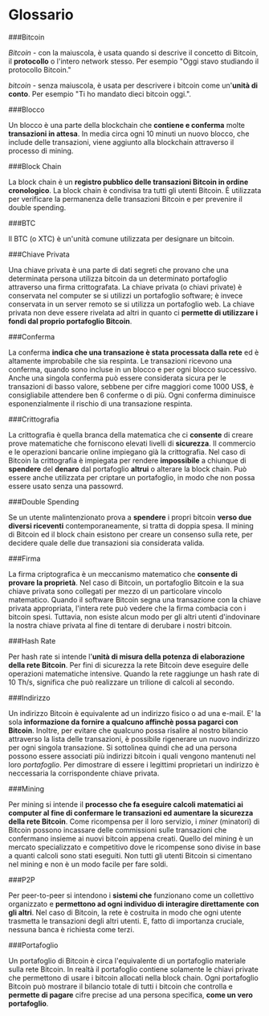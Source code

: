 # Glossario

###Bitcoin

_Bitcoin_ - con la maiuscola, è usata quando si descrive il concetto di Bitcoin, il __protocollo__ o l'intero network stesso. Per esempio "Oggi stavo studiando il protocollo Bitcoin."

_bitcoin_ - senza maiuscola, è usata per descrivere i bitcoin come un'__unità di conto__. Per esempio "Ti ho mandato dieci bitcoin oggi.".

###Blocco

Un blocco è una parte della blockchain che __contiene e conferma__ molte __transazioni in attesa__. In media circa ogni 10 minuti un nuovo blocco, che include delle transazioni, viene aggiunto alla blockchain attraverso il processo di mining.

###Block Chain

La block chain è un __registro pubblico delle transazioni Bitcoin in ordine cronologico__. La block chain è condivisa tra tutti gli utenti Bitcoin. È utilizzata per verificare la permanenza delle transazioni Bitcoin e per prevenire il double spending.

###BTC

Il BTC (o XTC) è un'unità comune utilizzata per designare un bitcoin.

###Chiave Privata

Una chiave privata è una parte di dati segreti che provano che una determinata persona utilizza bitcoin da un determinato portafoglio attraverso una firma crittografata. La chiave privata (o chiavi private) è conservata nel computer se si utilizzi un portafoglio software; è invece conservata in un server remoto se si utilizza un portafoglio web. La chiave privata non deve essere rivelata ad altri in quanto ci __permette di utilizzare i fondi dal proprio portafoglio Bitcoin__.

###Conferma

La conferma __indica che una transazione è stata processata dalla rete__ ed è altamente improbabile che sia respinta. Le transazioni ricevono una conferma, quando sono incluse in un blocco e per ogni blocco successivo. Anche una singola conferma può essere considerata sicura per le transazioni di basso valore, sebbene per cifre maggiori come 1000 US$, è consigliabile attendere ben 6 conferme o di più. Ogni conferma diminuisce esponenzialmente il rischio di una transazione respinta.

###Crittografia

La crittografia è quella branca della matematica che ci __consente__ di creare prove matematiche che forniscono elevati livelli di __sicurezza__. Il commercio e le operazioni bancarie online impiegano già la crittografia. Nel caso di Bitcoin la crittografia è impiegata per rendere __impossibile__ a chiunque di __spendere__ del __denaro__ dal portafoglio __altrui__ o alterare la block chain. Può essere anche utilizzata per criptare un portafoglio, in modo che non possa essere usato senza una passowrd.

###Double Spending

Se un utente malintenzionato prova a __spendere__ i propri bitcoin __verso due diversi riceventi__ contemporaneamente, si tratta di doppia spesa. Il mining di Bitcoin ed il block chain esistono per creare un consenso sulla rete, per decidere quale delle due transazioni sia considerata valida.

###Firma

La firma criptografica è un meccanismo matematico che __consente di provare la proprietà__. Nel caso di Bitcoin, un portafoglio Bitcoin e la sua chiave privata sono collegati per mezzo di un particolare vincolo matematico. Quando il software Bitcoin segna una transazione con la chiave privata appropriata, l'intera rete può vedere che la firma combacia con i bitcoin spesi. Tuttavia, non esiste alcun modo per gli altri utenti d'indovinare la nostra chiave privata al fine di tentare di derubare i nostri bitcoin.

###Hash Rate

Per hash rate si intende l'__unità di misura della potenza di elaborazione della rete Bitcoin__. Per fini di sicurezza la rete Bitcoin deve eseguire delle operazioni matematiche intensive. Quando la rete raggiunge un hash rate di 10 Th/s, significa che può realizzare un trilione di calcoli al secondo.

###Indirizzo

Un indirizzo Bitcoin è equivalente ad un indirizzo fisico o ad una e-mail. E' la sola __informazione da fornire a qualcuno affinchè possa pagarci con Bitcoin__.    Inoltre, per evitare che qualcuno possa risalire al nostro bilancio attraverso la lista delle transazioni, è possibile rigenerare un nuovo indirizzo per ogni singola transazione.
Si sottolinea quindi che ad una persona possono essere associati più indirizzi bitcoin i quali vengono mantenuti nel loro _portafoglio_. Per dimostrare di essere i legittimi proprietari un  indirizzo è neccessaria la corrispondente chiave privata.

###Mining

Per mining si intende il __processo che fa eseguire calcoli matematici ai computer al fine di confermare le transazioni ed aumentare la sicurezza della rete Bitcoin__. Come ricompensa per il loro servizio, i _miner_ (minatori) di Bitcoin possono incassare delle commissioni sulle transazioni che confermano insieme ai nuovi bitcoin appena creati. Quello del mining è un mercato specializzato e competitivo dove le ricompense sono divise in base a quanti calcoli sono stati eseguiti. Non tutti gli utenti Bitcoin si cimentano nel mining e non è un modo facile per fare soldi.

###P2P

Per peer-to-peer si intendono i __sistemi che__ funzionano come un collettivo organizzato e __permettono ad ogni individuo di interagire direttamente con gli altri__. Nel caso di Bitcoin, la rete è costruita in modo che ogni utente trasmetta le transazioni degli altri utenti. E, fatto di importanza cruciale, nessuna banca è richiesta come terzi.

###Portafoglio

Un portafoglio di Bitcoin è circa l'equivalente di un portafoglio materiale sulla rete Bitcoin. In  realtà il portafoglio contiene solamente le chiavi private che permettono di usare i bitcoin allocati nella block chain. Ogni portafoglio Bitcoin può mostrare il bilancio totale di tutti i bitcoin che controlla e __permette di pagare__ cifre precise ad una persona specifica, __come un vero portafoglio__.
